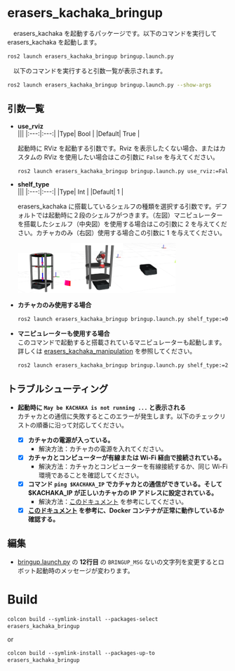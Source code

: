 # erasers_kachaka_bringup
　erasers_kachaka を起動するパッケージです。以下のコマンドを実行して erasers_kachaka を起動します。
```bash
ros2 launch erasers_kachaka_bringup bringup.launch.py
```
　以下のコマンドを実行すると引数一覧が表示されます。
```bash
ros2 launch erasers_kachaka_bringup bringup.launch.py --show-args
```

## 引数一覧

- **use_rviz**<br>
  |||
  |:---:|:---:|
  |Type| Bool |
  |Default| True |
  
  起動時に RViz を起動する引数です。Rviz を表示したくない場合、またはカスタムの RViz を使用したい場合はこの引数に `False` を与えてください。
  ```bash
  ros2 launch erasers_kachaka_bringup bringup.launch.py use_rviz:=False
  ```


- **shelf_type**<br>
  |||
  |:---:|:---:|
  |Type| Int |
  |Default| $1$ |
  
  erasers_kachaka に搭載しているシェルフの種類を選択する引数です。デフォルトでは起動時に２段のシェルフがつきます。（左図）マニピュレーターを搭載したシェルフ（中央図）を使用する場合はこの引数に $2$ を与えてください。カチャカのみ（右図）使用する場合この引数に $1$ を与えてください。

  <img src="/imgs/erasers_kachaka_description.png" width=25% /><img src="/imgs/erasers_kachaka_with_manipulation_shelf_description.png" width=25% /><img src="/imgs/erasers_kachaka_without_shelf_description.png" width=25% />

- **カチャカのみ使用する場合**<br>
    ```bash
    ros2 launch erasers_kachaka_bringup bringup.launch.py shelf_type:=0
    ```
- **マニピュレーターも使用する場合**<br>
  このコマンドで起動すると搭載されているマニピュレーターも起動します。詳しくは
[erasers_kachaka_manipulation](/erasers_kachaka/erasers_kachaka_manipulation/README.md)
を参照してください。
    ```bash
    ros2 launch erasers_kachaka_bringup bringup.launch.py shelf_type:=2
    ```

## トラブルシューティング
- **起動時に `May be KACHAKA is not running ...` と表示される**<br>
  カチャカとの通信に失敗するとこのエラーが発生します。以下のチェックリストの順番に沿って対応してください。

  - [x] **カチャカの電源が入っている。**
    - 解決方法：カチャカの電源を入れてください。
  - [x] **カチャカとコンピューターが有線または Wi-Fi 経由で接続されている。**
    - 解決方法：カチャカとコンピューターを有線接続するか、同じ Wi-Fi 環境であることを確認してください。
  - [x] **コマンド `ping $KACHAKA_IP` でカチャカとの通信ができている。そして $KACHAKA_IP が正しいカチャカの IP アドレスに設定されている。**
    - 解決方法：[このドキュメント](/docs/howtoconnect.md) を参考にしてください。
  - [x] **[このドキュメント](/docs/erk_docker.md) を参考に、Docker コンテナが正常に動作しているか確認する。**

## 編集
- [bringup.launch.py](launch/bringup.launch.py) の **12行目** の `BRINGUP_MSG` ないの文字列を変更するとロボット起動時のメッセージが変わります。

# Build
```
colcon build --symlink-install --packages-select erasers_kachaka_bringup
```
or
```
colcon build --symlink-install --packages-up-to erasers_kachaka_bringup
```
